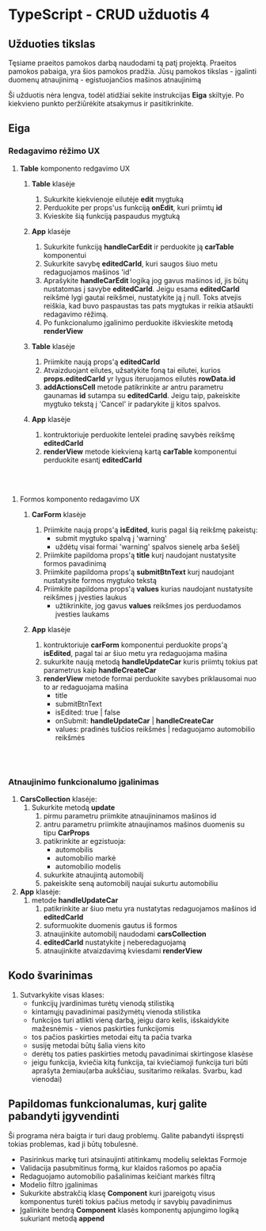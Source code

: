 # TypeScript - CRUD užduotis 4

## Užduoties tikslas

Tęsiame praeitos pamokos darbą naudodami tą patį projektą. Praeitos pamokos pabaiga, yra šios pamokos pradžia.
Jūsų pamokos tikslas - įgalinti duomenų atnaujinimą - egistuojančios mašinos atnaujinimą

Ši užduotis nėra lengva, todėl atidžiai sekite instrukcijas __Eiga__ skiltyje. Po kiekvieno punkto peržiūrėkite atsakymus ir pasitikrinkite. 

## Eiga
### Redagavimo rėžimo UX
1. __Table__ komponento redgavimo UX
   1. __Table__ klasėje
      1. Sukurkite kiekvienoje eilutėje __edit__ mygtuką
      2. Perduokite per props'us funkciją __onEdit__, kuri priimtų __id__
      3. Kvieskite šią funkciją paspaudus mygtuką
  
   2. __App__ klasėje
      1. Sukurkite funkciją __handleCarEdit__ ir perduokite ją __carTable__ komponentui
      2. Sukurkite savybę __editedCarId__, kuri saugos šiuo metu redaguojamos mašinos 'id'
      3. Aprašykite __handleCarEdit__ logiką jog gavus mašinos id, jis būtų nustatomas į savybe  __editedCarId__. Jeigu esama __editedCarId__ reikšmė lygi gautai reikšmei, nustatykite ją į null. Toks atvejis reiškia, kad buvo paspaustas tas pats mygtukas ir reikia atšaukti redagavimo rėžimą.
      4. Po funkcionalumo įgalinimo perduokite iškvieskite metodą __renderView__

   3. __Table__ klasėje
      1. Priimkite naują props'ą __editedCarId__
      2. Atvaizduojant eilutes, užsatykite foną tai eilutei, kurios __props.editedCarId__ yr lygus  iteruojamos eilutės __rowData.id__
      3. __addActionsCell__ metode patikrinkite ar  antru parametru gaunamas __id__ sutampa su __editedCarId__. Jeigu taip, pakeiskite mygtuko tekstą į 'Cancel' ir padarykite jį kitos spalvos.

   4. __App__ klasėje
      1. kontruktoriuje perduokite lentelei pradinę savybės reikšmę __editedCarId__
      2. __renderView__ metode kiekvieną kartą __carTable__ komponentui perduokite esantį __editedCarId__
<br/>
<br/>

1. Formos komponento redagavimo UX
   1. __CarForm__ klasėje
      1. Priimkite naują props'ą __isEdited__, kuris pagal šią reikšmę pakeistų:
         * submit mygtuko spalvą į 'warning'
         * uždėtų visai formai 'warning' spalvos sienelę arba šešėlį
      2. Priimkite papildoma props'ą __title__ kurį naudojant nustatysite formos pavadinimą
      3. Priimkite papildoma props'ą __submitBtnText__ kurį naudojant nustatysite formos mygtuko tekstą
      4. Priimkite papildoma props'ą __values__ kurias naudojant nustatysite reikšmes į įvesties laukus
         * užtikrinkite, jog gavus __values__ reikšmes jos perduodamos įvesties laukams

   2. __App__ klasėje
       1. kontruktoriuje __carForm__ komponentui perduokite  props'ą __isEdited__, pagal tai ar šiuo metu yra redaguojama mašina
       2. sukurkite naują metodą __handleUpdateCar__ kuris priimtų tokius pat parametrus kaip __handleCreateCar__
       3. __renderView__ metode formai perduokite savybes priklausomai nuo to ar redaguojama mašina
          * title
          * submitBtnText
          * isEdited: true | false
          * onSubmit: __handleUpdateCar__ | __handleCreateCar__
          * values: pradinės tuščios reikšmės | redaguojamo automobilio reikšmės
<br/>
<br/>

### Atnaujinimo funkcionalumo įgalinimas
1. __CarsCollection__ klasėje:
   1. Sukurkite metodą __update__
      1. pirmu parametru priimkite atnaujininamos mašinos id
      2. antru parametru priimkite atnaujinamos mašinos duomenis su tipu __CarProps__
      3. patikrinkite ar egzistuoja:
         * automobilis
         * automobilio markė
         * automobilio modelis
      4. sukurkite atnaujintą automobilį
      5. pakeiskite seną automobilį naujai sukurtu automobiliu
2. __App__ klasėje:
   1. metode __handleUpdateCar__
      1. patikrinkite ar šiuo metu yra nustatytas redaguojamos mašinos id __editedCarId__
      2. suformuokite duomenis gautus iš formos
      3. atnaujinkite automobilį naudodami __carsCollection__
      4. __editedCarId__ nustatykite į neberedaguojamą
      5. atnaujinkite atvaizdavimą kviesdami __renderView__

## Kodo švarinimas
1. Sutvarkykite visas klases:
    * funkcijų įvardinimas turėtų vienodą stilistiką
    * kintamųjų pavadinimai pasižymėtų vienoda stilistika
    * funkcijos turi atlikti vieną darbą, jeigu daro kelis, išskaidykite mažesnėmis - vienos paskirties funkcijomis
    * tos pačios paskirties metodai eitų ta pačia tvarka
    * susiję metodai būtų šalia viens kito
    * derėtų tos paties paskirties metodų pavadinimai skirtingose klasėse
    * jeigu funkcija, kviečia kitą funkcija, tai kviečiamoji funkcija turi būti aprašyta žemiau(arba aukščiau, susitarimo reikalas. Svarbu, kad vienodai)

## Papildomas funkcionalumas, kurį galite pabandyti įgyvendinti
  Ši programa nėra baigta ir turi daug problemų. Galite pabandyti išspręsti tokias problemas, kad ji būtų tobulesnė.

   * Pasirinkus markę turi atsinaujinti atitinkamų modelių selektas Formoje
   * Validacija pasubmitinus formą, kur klaidos rašomos po apačia
   * Redaguojamo automobilio pašalinimas keičiant markės filtrą
   * Modelio filtro įgalinimas
   * Sukurkite abstrakčią klasę __Component__ kuri įpareigotų visus komponentus turėti tokius pačius metodų ir savybių pavadinimus
   * Įgalinkite bendrą __Component__ klasės komponentų apjungimo logiką sukuriant metodą __append__
